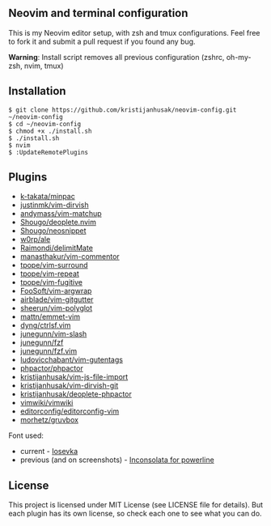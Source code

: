 Neovim and terminal configuration
------

This is my Neovim editor setup, with zsh and tmux configurations.
Feel free to fork it
and submit a pull request if you found any bug.

**Warning**: Install script removes all previous configuration (zshrc, oh-my-zsh, nvim, tmux)

Installation
-----------

    $ git clone https://github.com/kristijanhusak/neovim-config.git ~/neovim-config
    $ cd ~/neovim-config
    $ chmod +x ./install.sh
    $ ./install.sh
    $ nvim
    $ :UpdateRemotePlugins

Plugins
----------------

* [k-takata/minpac](https://github.com/k-takata/minpac)
* [justinmk/vim-dirvish](https://github.com/justinmk/vim-dirvish)
* [andymass/vim-matchup](https://github.com/andymass/vim-matchup)
* [Shougo/deoplete.nvim](https://github.com/Shougo/deoplete.nvim)
* [Shougo/neosnippet](https://github.com/Shougo/neosnippet)
* [w0rp/ale](https://github.com/w0rp/ale)
* [Raimondi/delimitMate](https://github.com/Raimondi/delimitMate)
* [manasthakur/vim-commentor](https://github.com/manasthakur/vim-commentor)
* [tpope/vim-surround](https://github.com/tpope/vim-surround)
* [tpope/vim-repeat](https://github.com/tpope/vim-repeat)
* [tpope/vim-fugitive](https://github.com/tpope/vim-fugitive)
* [FooSoft/vim-argwrap](https://github.com/FooSoft/vim-argwrap)
* [airblade/vim-gitgutter](https://github.com/airblade/vim-gitgutter)
* [sheerun/vim-polyglot](https://github.com/sheerun/vim-polyglot)
* [mattn/emmet-vim](https://github.com/mattn/emmet-vim)
* [dyng/ctrlsf.vim](https://github.com/dyng/ctrlsf.vim)
* [junegunn/vim-slash](https://github.com/junegunn/vim-slash)
* [junegunn/fzf](https://github.com/junegunn/fzf)
* [junegunn/fzf.vim](https://github.com/junegunn/fzf.vim)
* [ludovicchabant/vim-gutentags](https://github.com/ludovicchabant/vim-gutentags)
* [phpactor/phpactor](https://github.com/phpactor/phpactor)
* [kristijanhusak/vim-js-file-import](https://github.com/kristijanhusak/vim-js-file-import)
* [kristijanhusak/vim-dirvish-git](https://github.com/kristijanhusak/vim-dirvish-git)
* [kristijanhusak/deoplete-phpactor](https://github.com/kristijanhusak/deoplete-phpactor)
* [vimwiki/vimwiki](https://github.com/vimwiki/vimwiki)
* [editorconfig/editorconfig-vim](https://github.com/editorconfig/editorconfig-vim)
* [morhetz/gruvbox](https://github.com/morhetz/gruvbox)

Font used:
* current - [Iosevka](https://github.com/be5invis/Iosevka)
* previous (and on screenshots) - [Inconsolata for powerline](https://github.com/ryanoasis/nerd-fonts/blob/master/patched-fonts/Inconsolata/complete/Inconsolata%20for%20Powerline%20Nerd%20Font%20Complete.otf)

License
-------

This project is licensed under MIT License (see LICENSE file for details). But
each plugin has its own license, so check each one to see what you can do.
